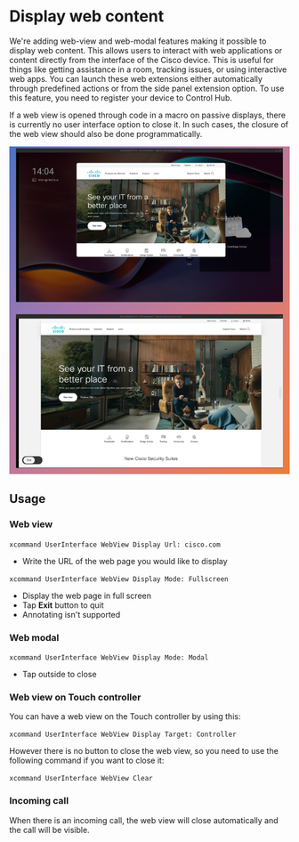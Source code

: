 # Display web content 

We're adding web-view and web-modal features making it possible to display web content. This allows users to interact with web applications or content directly from the interface of the Cisco device.
This is useful for things like getting assistance in a room, tracking issues, or using interactive web apps. You can launch these web extensions either automatically through predefined actions or from the side panel extension option. To use this feature, you need to register your device to Control Hub.

If a web view is opened through code in a macro on passive displays, there is currently no user interface option to close it. In such cases, the closure of the web view should also be done programmatically.

<img src="/doc/images/MTR/WebView.png" width="600"/>

## Usage
### Web view

`xcommand UserInterface WebView Display Url: cisco.com`

*  Write the URL of the web page you would like to display

`xcommand UserInterface WebView Display Mode: Fullscreen`

*    Display the web page in full screen
*    Tap **Exit** button to quit
*    Annotating isn't supported

### Web modal

`xcommand UserInterface WebView Display Mode: Modal`

*  Tap outside to close

### Web view on Touch controller

You can have a web view on the Touch controller by using this: 

`xcommand UserInterface WebView Display Target: Controller`

However there is no button to close the web view, so you need to use the following command if you want to close it: 

`xcommand UserInterface WebView Clear`

### Incoming call

When there is an incoming call, the web view will close automatically and the call will be visible.

